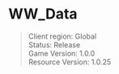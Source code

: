 # WW_Data

> Client region: Global</br>
> Status: Release</br>
> Game Version: 1.0.0</br>
> Resource Version: 1.0.25</br>
